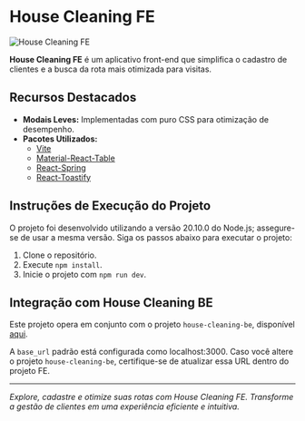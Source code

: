 # House Cleaning FE

![House Cleaning FE](https://i.imgur.com/mW6Psil.png)

**House Cleaning FE** é um aplicativo front-end que simplifica o cadastro de clientes e a busca da rota mais otimizada para visitas.

## Recursos Destacados

- **Modais Leves:** Implementadas com puro CSS para otimização de desempenho.
- **Pacotes Utilizados:**
  - [Vite](https://vitejs.dev/)
  - [Material-React-Table](https://github.com/material-react-table/material-react-table)
  - [React-Spring](https://react-spring.io/)
  - [React-Toastify](https://fkhadra.github.io/react-toastify/)

## Instruções de Execução do Projeto

O projeto foi desenvolvido utilizando a versão 20.10.0 do Node.js; assegure-se de usar a mesma versão. Siga os passos abaixo para executar o projeto:

1. Clone o repositório.
2. Execute `npm install`.
3. Inicie o projeto com `npm run dev`.

## Integração com House Cleaning BE

Este projeto opera em conjunto com o projeto `house-cleaning-be`, disponível [aqui](https://github.com/wagnercc/house-cleaning-be/tree/main).

A `base_url` padrão está configurada como localhost:3000. Caso você altere o projeto `house-cleaning-be`, certifique-se de atualizar essa URL dentro do projeto FE.

---

*Explore, cadastre e otimize suas rotas com House Cleaning FE. Transforme a gestão de clientes em uma experiência eficiente e intuitiva.*
